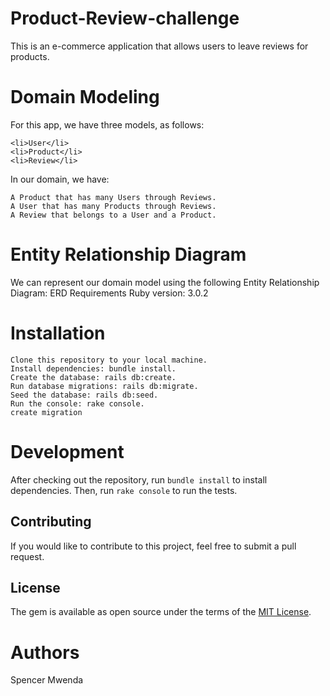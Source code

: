 # Product-Review-challenge
This is an e-commerce application that allows users to leave reviews for products.

# Domain Modeling
For this app, we have three models, as follows:

    <li>User</li>
    <li>Product</li>
    <li>Review</li>
In our domain, we have:

    A Product that has many Users through Reviews.
    A User that has many Products through Reviews.
    A Review that belongs to a User and a Product.
    
    
# Entity Relationship Diagram
We can represent our domain model using the following Entity Relationship Diagram:
ERD
Requirements
    Ruby version: 3.0.2
    
# Installation
    Clone this repository to your local machine.
    Install dependencies: bundle install.
    Create the database: rails db:create.
    Run database migrations: rails db:migrate.
    Seed the database: rails db:seed.
    Run the console: rake console.
    create migration
    
# Development
After checking out the repository, run `bundle install` to install dependencies. Then, run `rake console` to run the tests.

## Contributing
If you would like to contribute to this project, feel free to submit a pull request.

## License
The gem is available as open source under the terms of the [MIT License](https://opensource.org/licenses/MIT).

# Authors
Spencer Mwenda

